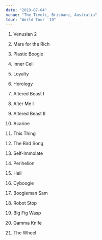 ```yaml
---
date: "2019-07-04"
venue: "The Tivoli, Brisbane, Australia"
tour: "World Tour `19"
---
```



 1. Venusian 2

 2. Mars for the Rich

 3. Plastic Boogie

 4. Inner Cell

 5. Loyalty

 6. Horology

 7. Altered Beast I

 8. Alter Me I

 9. Altered Beast II

10. Acarine

11. This Thing

12. The Bird Song

13. Self-Immolate

14. Perihelion

15. Hell

16. Cyboogie

17. Boogieman Sam

18. Robot Stop

19. Big Fig Wasp

20. Gamma Knife

21. The Wheel


